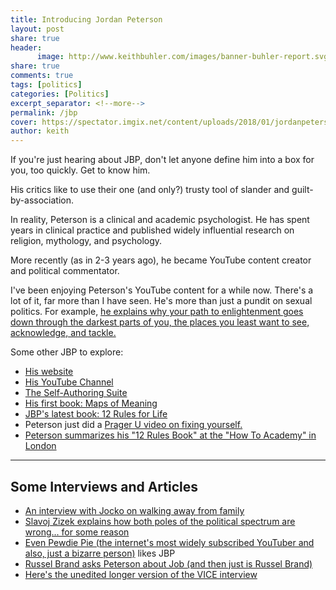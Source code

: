 ```yaml
---
title: Introducing Jordan Peterson
layout: post
share: true
header:
      image: http://www.keithbuhler.com/images/banner-buhler-report.svg
share: true
comments: true
tags: [politics]
categories: [Politics]
excerpt_separator: <!--more-->
permalink: /jbp
cover: https://spectator.imgix.net/content/uploads/2018/01/jordanpeterson.jpg?auto=compress,enhance,format&crop=faces,entropy,edges&fit=crop&w=820&h=550
author: keith
---
```



If you're just hearing about JBP, don't let anyone define him into a box for you, too quickly. Get to know him.

His critics like to use their one (and only?) trusty tool of slander and guilt-by-association. 

In reality, Peterson is a clinical and academic psychologist. He has spent years in clinical practice and published widely influential research on religion, mythology, and psychology. 

More recently (as in 2-3 years ago), he became YouTube content creator and political commentator. 

I've been enjoying Peterson's YouTube content for a while now. There's a lot of it, far more than I have seen. He's more than just a pundit on sexual politics. For example, [he explains why your path to enlightenment goes down through the darkest parts of you, the places you least want to see, acknowledge, and tackle.](https://www.youtube.com/watch?v=fesSvXKxYd0&feature=youtu.be) 

Some other JBP to explore: 

- [His website](https://jordanbpeterson.com/)
- [His YouTube Channel](https://www.youtube.com/c/jordanpetersonvideos)
- [The Self-Authoring Suite](https://www.selfauthoring.com/)
- [His first book: Maps of Meaning](https://jordanbpeterson.com/maps-of-meaning/)
- [JBP's latest book: 12 Rules for Life](https://jordanbpeterson.com/12-rules-for-life/)
- Peterson just did a [Prager U video on fixing yourself.](https://www.youtube.com/watch?v=o73pqQ9Gzt4)
- [Peterson summarizes his "12 Rules Book" at the "How To Academy" in London](https://www.youtube.com/watch?v=PWasTAtR6Ns)

--- 

## Some Interviews and Articles

- [An interview with Jocko on walking away from family](https://www.youtube.com/watch?v=L2riylnf0SM)
- [Slavoj Zizek explains how both poles of the political spectrum are wrong... for some reason](http://www.independent.co.uk/voices/jordan-peterson-clinical-psychologist-canada-popularity-convincing-why-left-wing-alt-right-cathy-a8208301.html)
- [Even Pewdie Pie (the internet's most widely subscribed YouTuber and also, just a bizarre person)](https://www.youtube.com/watch?v=y0JmGp92cYo) likes JBP
- [Russel Brand asks Peterson about Job (and then just is Russel Brand)](https://www.youtube.com/watch?v=muWVKUnRdaE)
- [Here's the unedited longer version of the VICE interview](https://www.youtube.com/watch?v=DZrSrZpX5l8)